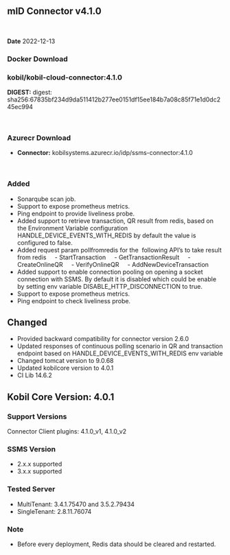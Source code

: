 ## mID Connector v4.1.0



<br/>



**Date** 2022-12-13



### **Docker Download**
### kobil/kobil-cloud-connector:4.1.0
**DIGEST:** digest: sha256:67835bf234d9da511412b277ee0151df15ee184b7a08c85f71e1d0dc245ec994



<br/>



### **Azurecr Download**
- **Connector:** kobilsystems.azurecr.io/idp/ssms-connector:4.1.0
<br/>

### Added
* Sonarqube scan job.
* Support to expose prometheus metrics.
* Ping endpoint to provide liveliness probe.
* Added support to retrieve transaction, QR result from redis, based on the Environment Variable configuration HANDLE_DEVICE_EVENTS_WITH_REDIS by default the value is configured to false.
* Added request param pollfromredis for the  following API’s to take result from redis
    - StartTransaction
    - GetTransactionResult
    - CreateOnlineQR
    - VerifyOnlineQR
    - AddNewDeviceTransaction
* Added support to enable connection pooling on opening a socket connection with SSMS. By default it is disabled which could be enable by setting env variable DISABLE_HTTP_DISCONNECTION to true.
* Support to expose prometheus metrics.
* Ping endpoint to check liveliness probe.



## Changed
* Provided backward compatibility for connector version 2.6.0
* Updated responses of continuous polling scenario in QR and transaction endpoint based on HANDLE_DEVICE_EVENTS_WITH_REDIS env variable
* Changed tomcat version to 9.0.68
* Updated kobilcore version to 4.0.1
* CI Lib 14.6.2



## Kobil Core Version: 4.0.1



### Support Versions
Connector Client plugins: 4.1.0_v1, 4.1.0_v2

### SSMS Version
* 2.x.x supported
* 3.x.x supported



### Tested Server
* MultiTenant: 3.4.1.75470 and 3.5.2.79434
* SingleTenant: 2.8.11.76074



### Note
* Before every deployment, Redis data should be cleared and restarted.